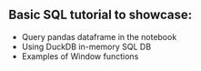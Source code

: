 ## Basic SQL tutorial to showcase:
* Query pandas dataframe in the notebook
* Using DuckDB in-memory SQL DB
* Examples of Window functions
